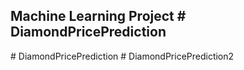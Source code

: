## Machine Learning Project #   D i a m o n d P r i c e P r e d i c t i o n  
 #   D i a m o n d P r i c e P r e d i c t i o n  
 #   D i a m o n d P r i c e P r e d i c t i o n 2  
 